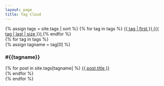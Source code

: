 ```yaml
---
layout: page
title: Tag Cloud
---
```


<div class="tag-cloud">
    {% assign tags = site.tags | sort %}
    {% for tag in tags %}
        <span class="site-tag">
            <a href="/tag-cloud.html#{{ tag | first | slugify }}" 
            style="font-size: {{ tag | last | size | times: 40 | plus: 60 }}%">
                {{ tag | first }} ({{ tag | last | size }})
            </a>
        </span>
    {% endfor %}
</div>

<div>
    {% for tag in tags %}
        <div class="tag-cloud-tag-div">
            {% assign tagname = tag[0] %}
            <h3><a id="{{ tag | first | slugify }}" class="tag-cloud-anchor">#{{tagname}}</a></h3>
            <div>
                {% for post in site.tags[tagname] %}
                    <a href="{{ site.baseurl }}{{ post.url }}">{{ post.title }}</a><br/>
                {% endfor %}
            </div>
        </div>
    {% endfor %}
</div>